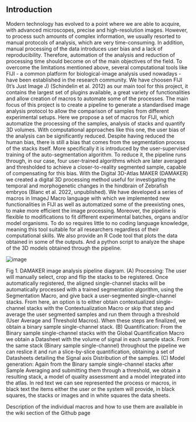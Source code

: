 ## Introduction
Modern technology has evolved to a point where we are able to acquire, with advanced microscopes, precise and high-resolution images. However, to process such amounts of complex information, we usually resorted to manual protocols of analysis, which are very time-consuming. In addition, manual processing of the data introduces user bias and a lack of reproducibility. Therefore, automation of the analysis and reduction of processing time should become on of the main objectives of the field. 
To overcome the limitations mentioned above, several computational tools like FIJI - a common platform for biological-image analysis used nowadays - have been established in the research community. We have choosen FIJI (It’s Just Image J) (Schindelin et al. 2012) as our main tool for this project, it contains the largest set of plugins available, a great variety of functionalities and allow creation of macros to automate some of the processes.
The main focus of this project is to create a pipeline to generate a standardised image analysis protocol to allow the comparison of samples from different experimental setups. Here we propose a set of macros for FIJI, which automatize the processing of the samples, analysis of stacks and quantify 3D volumes. With computational approaches like this one, the user bias of the analysis can be significantly reduced. 
Despite having reduced the human bias, there is still a bias that comes from the segmentation process of the stacks itself. More specifically it is introduced by the user-supervised training of the auto-segmentation algorithm. To reduce it, the pipeline runs through, in our case, four user-trained algorithms which are later averaged and thresholded to achieve a closer-to-reality segmented sample,  capable of compensating for this bias. 
With the Digital 3D-Atlas MAKER (DAMAKER) we created a digital 3D processing method useful for investigating the temporal and morphogenetic changes in the hindbrain of Zebrafish embryos (Blanc et al. 2022, unpublished). We have developed a series of macros in ImageJ Macro language with which we implemented new functionalities in FIJI as well as automatized some of the preexisting ones, to make more efficient the image processing. 
Moreover, the pipeline is flexible to modifications to fit different experimental batches, organs and/or model organisms. To do so requires little to no coding language knowledge, meaning this tool suitable for all researchers regardless of their computational skills. 
We also provide an R Code tool that plots the data obtained in some of the outputs. And a python script to analyze the shape of the 3D models obtained through the pipeline.

![image](https://user-images.githubusercontent.com/102226466/180606064-5ddbed93-e7c0-4d2b-8d63-2dae5153aaf5.png)

Fig 1. DAMAKER image analysis pipeline diagram. (A) Processing: The user will manually select, crop and flip the stacks to be registered. Once automatically registered, the aligned single-channel stacks will be automatically processed with a trained segmentation algorithm, using the Segmentation Macro, and give back a user-segmented single-channel stacks. From here, an option is to either obtain contextualized single-channel stacks with the Contextualization Macro or skip that step and average the user segmented samples and run them through a threshold (User Average and Threshold Macros). When these steps are finalized, we obtain a binary sample single-channel stack. (B) Quantification: From the Binary sample single-channel stacks with the Global Quantification Macro we obtain a Datasheet with the volume of signal in each sample stack. From the same stack (Binary sample single-channel) throughout the pipeline we can reslice it and run a slice-by-slice quantification, obtaining a set of Datasheets detailing the Signal axis Distribution of the samples. (C) Model generation: Again from the Binary sample single-channel stacks after Sample Averaging and submitting them through a threshold, we obtain a resulting stack, a model of quality assessment and a model integrated into the atlas.
In red text we can see represented the process or macros, in black text the items either the user or the system will provide, in black squares, the stacks or images and in white squares the data sheets. 

Description of the individual macros and how to use them are available in the wiki section of the Github page
